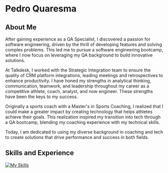 # Pedro Quaresma
## About Me

After gaining experience as a QA Specialist, I discovered a passion for software engineering, driven by the thrill of developing features and solving complex problems. This led me to pursue a software engineering bootcamp, where I now focus on leveraging my QA background to build innovative solutions.

At Talkdesk, I worked with the Strategic Integration team to ensure the quality of CRM platform integrations, leading meetings and retrospectives to enhance productivity. I have honed my strengths in analytical thinking, communication, teamwork, and leadership throughout my career as a competitive athlete, coach, analyst, and now engineer. These strengths have been the keys to my success.

Originally a sports coach with a Master's in Sports Coaching, I realized that I could make a greater impact by creating technology that helps athletes achieve their goals. This realization inspired my transition into tech through a QA bootcamp, blending my coaching experience with my technical skills.

Today, I am dedicated to using my diverse background in coaching and tech to create solutions that drive performance and success in both fields.

<!--
After gaining experience as a QA Specialist, I discovered a passion for software engineering, driven by the thrill of developing features and solving complex problems. This led me to pursue a software engineering bootcamp, where I now leverage my QA expertise to build innovative solutions.

At Talkdesk, I worked with the Strategic Integration team to ensure the quality of CRM platform integrations, leading meetings and retrospectives to enhance productivity. Throughout my career as a competitive swimmer, swim coach, analyst, and now engineer, I have honed my strengths in analytical thinking, communication, teamwork, and leadership—keys to my success.

Originally a competitive swimmer turned sports coach with a Master’s in Science, I realized I could make a greater impact by creating technology that helps athletes achieve their goals. This realization inspired my transition into tech, blending my coaching experience with my technical skills.

Today, I am dedicated to using my diverse background in competitive sports and tech to create solutions that drive performance and success in both fields.
-->

## Skills and Experience

[![My Skills](https://skillicons.dev/icons?i=js,html,css,react,express,figma,gcp,github,mongodb,nodejs,postman)](https://skillicons.dev) 

<!--
**PQuaresma-94/PQuaresma-94** is a ✨ _special_ ✨ repository because its `README.md` (this file) appears on your GitHub profile.

Here are some ideas to get you started:

- 🔭 I’m currently working on ...
- 🌱 I’m currently learning ...
- 👯 I’m looking to collaborate on ...
- 🤔 I’m looking for help with ...
- 💬 Ask me about ...
- 📫 How to reach me: ...
- 😄 Pronouns: ...
- ⚡ Fun fact: ...
-->
